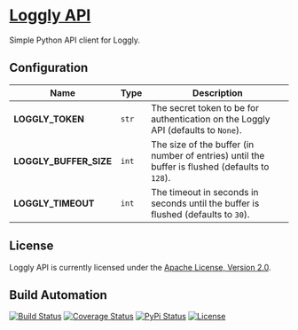 # [Loggly API](http://loggly-api.hive.pt)

Simple Python API client for Loggly.

## Configuration

| Name | Type | Description |
| ----- | ----- | ----- |
| **LOGGLY_TOKEN** | `str` | The secret token to be for authentication on the Loggly API (defaults to `None`). |
| **LOGGLY_BUFFER_SIZE** | `int` | The size of the buffer (in number of entries) until the buffer is flushed (defaults to `128`). |
| **LOGGLY_TIMEOUT** | `int` | The timeout in seconds in seconds until the buffer is flushed (defaults to `30`). |

## License

Loggly API is currently licensed under the [Apache License, Version 2.0](http://www.apache.org/licenses/).

## Build Automation

[![Build Status](https://travis-ci.com/hivesolutions/loggly_api.svg?branch=master)](https://travis-ci.com/hivesolutions/loggly_api)
[![Coverage Status](https://coveralls.io/repos/hivesolutions/loggly_api/badge.svg?branch=master)](https://coveralls.io/r/hivesolutions/loggly_api?branch=master)
[![PyPi Status](https://img.shields.io/pypi/v/loggly_api.svg)](https://pypi.python.org/pypi/loggly_api)
[![License](https://img.shields.io/badge/license-Apache%202.0-blue.svg)](https://www.apache.org/licenses/)
